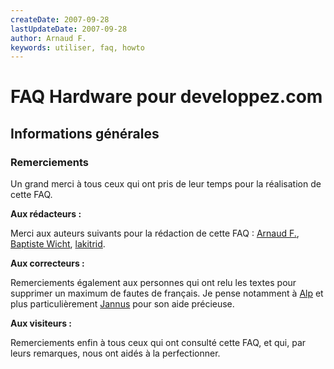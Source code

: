 ```yaml
---
createDate: 2007-09-28
lastUpdateDate: 2007-09-28
author: Arnaud F.
keywords: utiliser, faq, howto
---
```


# FAQ Hardware pour developpez.com

## Informations générales

### Remerciements

Un grand merci à tous ceux qui ont pris de leur temps pour la réalisation de cette FAQ.

**Aux rédacteurs :**

Merci aux auteurs suivants pour la rédaction de cette FAQ :
[Arnaud F.](https://www.developpez.net/forums/u71378/arnaud-f/), [Baptiste Wicht](https://www.developpez.net/forums/u75080/baptiste-wicht/), [lakitrid](https://www.developpez.net/forums/u80072/lakitrid/).

**Aux correcteurs :**

Remerciements également aux personnes qui ont relu les textes pour supprimer un maximum de fautes de français. Je pense notamment à [Alp](https://www.developpez.net/forums/u67052/alp/) et plus particulièrement [Jannus](https://www.developpez.net/forums/u50863/jannus/) pour son aide précieuse.

**Aux visiteurs :**

Remerciements enfin à tous ceux qui ont consulté cette FAQ, et qui, par leurs remarques, nous ont aidés à la perfectionner.